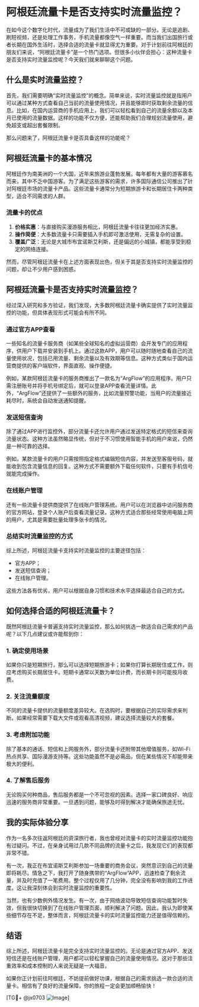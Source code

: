 # 阿根廷流量卡是否支持实时流量监控？

在如今这个数字化时代，流量成为了我们生活中不可或缺的一部分。无论是追剧、刷短视频，还是处理工作事务，手机流量都像空气一样重要。而当我们出国旅行或者长期在国外生活时，选择合适的流量卡就显得尤为重要。对于计划前往阿根廷的朋友们来说，“阿根廷流量卡”是一个热门选项。但很多小伙伴会担心：这种流量卡是否支持实时流量监控呢？今天我们就来聊聊这个问题。

## 什么是实时流量监控？

首先，我们需要明确“实时流量监控”的概念。简单来说，实时流量监控就是指用户可以通过某种方式查看自己当前的流量使用情况，并且能够即时获取剩余流量的信息。比如，在国内运营商的手机应用上，我们可以轻松看到自己的流量余额以及本月已使用的流量数据。这样的功能不仅方便，还能帮助我们合理规划流量使用，避免超支或超出套餐限制。

那么问题来了，阿根廷流量卡是否具备这样的功能呢？

## 阿根廷流量卡的基本情况

阿根廷作为南美洲的一个大国，近年来旅游业蓬勃发展。每年都有大量的游客慕名而来，其中不乏中国游客。为了满足这些游客的需求，许多国际通信公司推出了针对阿根廷市场的流量卡产品。这些流量卡通常分为短期旅游卡和长期居住卡两种类型，适合不同需求的人群。

### 流量卡的优点

1. **价格实惠**：与直接购买漫游服务相比，阿根廷流量卡往往更加经济实惠。
2. **操作简便**：大多数流量卡只需要插入手机即可激活使用，无需复杂的设置。
3. **覆盖广泛**：无论是大城市布宜诺斯艾利斯，还是偏远的小城镇，都能享受到稳定的网络连接。

然而，尽管阿根廷流量卡在上述方面表现出色，但关于其是否支持实时流量监控的问题，却让不少用户感到困惑。

## 阿根廷流量卡是否支持实时流量监控？

经过深入研究和多方验证，我们发现，大多数阿根廷流量卡确实提供了实时流量监控的功能，但具体表现形式可能会有所不同。

### 通过官方APP查看

一些知名的流量卡服务商（如某些全球知名的虚拟运营商）会开发专门的应用程序，供用户下载并安装到手机上。通过这款APP，用户可以随时随地查看自己的流量使用状况，包括已用流量、剩余流量以及有效期等信息。这种方式类似于国内运营商提供的客户端软件，界面直观、操作便捷。

例如，某款阿根廷流量卡的服务商推出了一款名为“ArgFlow”的应用程序。用户只需注册账号并将手机号绑定后，就可以登录APP查看流量详情。此外，“ArgFlow”还提供了一些额外的服务，比如流量预警功能，当用户的流量接近耗尽时，系统会自动发送通知提醒。

### 发送短信查询

除了通过APP进行监控外，部分流量卡还允许用户通过发送特定格式的短信来查询流量状态。这种方法虽然略显传统，但对于不习惯使用智能手机的用户来说，仍然是一种可靠的选择。

例如，某款流量卡的用户只需按照指定格式编辑短信内容，并发送至客服号码，就能收到包含流量信息的回复。这种方式不需要额外下载任何软件，只要有手机信号就能完成操作。

### 在线账户管理

还有一些流量卡提供商提供了在线账户管理系统。用户可以在浏览器中访问服务商的官方网站，登录个人账户后查看流量记录。这种方式适合那些经常使用电脑上网的用户，尤其是需要批量处理多张卡的情况。

### 总结实时流量监控的方式

综上所述，阿根廷流量卡支持实时流量监控的主要途径包括：
- 官方APP；
- 发送短信查询；
- 在线账户管理。

这些方法各有优劣，用户可以根据自身习惯和技术水平选择最适合自己的方式。

## 如何选择合适的阿根廷流量卡？

既然阿根廷流量卡普遍支持实时流量监控，那么如何挑选一款适合自己需求的产品呢？以下几点建议或许能帮到你：

### 1. 确定使用场景

如果你只是短期旅行，那么可以选择短期旅游卡；如果你打算长期居住或工作，则应考虑购买长期居住卡。短期卡通常以天数为单位计费，而长期卡则可能按月收费。

### 2. 关注流量额度

不同的流量卡提供的流量额度差异较大。在选购时，要根据自己的实际需求来判断。如果经常需要下载大文件或观看高清视频，建议选择流量较大的套餐。

### 3. 考虑附加功能

除了基本的通话、短信和上网服务外，部分流量卡还附带其他增值服务，如Wi-Fi热点共享、国际漫游支持等。这些功能虽然不是必需品，但在某些情况下却能带来极大的便利。

### 4. 了解售后服务

无论购买何种商品，售后服务都是一个不可忽视的因素。选择一家口碑良好、响应迅速的服务商非常重要。一旦遇到问题，能够及时得到解决才能确保旅途无忧。

## 我的实际体验分享

作为一名多次往返阿根廷的资深旅行者，我也曾经对流量卡的实时流量监控功能抱有过疑问。不过，在亲身试用过几款不同品牌的流量卡之后，我发现它们的表现都非常不错。

有一次，我正在布宜诺斯艾利斯参加一场重要的商务会议，突然意识到自己的流量即将耗尽。情急之下，我打开了随身携带的“ArgFlow”APP，迅速检查了剩余流量，并及时充值了一笔费用。整个过程仅用了几分钟，完全没有影响到我的工作进度。这让我深刻体会到实时流量监控的重要性。

当然，也有少数例外情况发生。有一次，由于网络波动导致短信查询功能暂时失效，但我很快切换到了在线账户管理页面，顺利解决了问题。因此，我认为即使某些细节存在不足，整体而言，阿根廷流量卡的实时流量监控能力还是值得信赖的。

## 结语

综上所述，阿根廷流量卡是完全支持实时流量监控的。无论是通过官方APP、发送短信还是在线账户管理，用户都可以轻松掌握自己的流量使用情况。这对于那些注重效率和成本控制的人来说无疑是一大福音。

如果你正计划前往阿根廷，不妨提前做好功课，根据自己的需求挑选一款合适的流量卡。相信有了良好的流量保障，你的旅程一定会更加顺畅愉快！

[TG💪+ @jx0703 ![Image](https://github.com/user-attachments/assets/dbca1d08-cadb-493c-b0ec-ad6f7a83f270)]